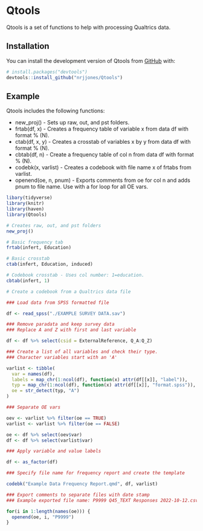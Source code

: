 
# Qtools

<!-- badges: start -->
<!-- badges: end -->

Qtools is a set of functions to help with processing Qualtrics data.  

## Installation

You can install the development version of Qtools from [GitHub](https://github.com/) with:

``` r
# install.packages("devtools")
devtools::install_github("nrjjones/Qtools")
```

## Example

Qtools includes the following functions: 

- new_proj() - Sets up raw, out, and pst folders.  
- frtab(df, x) - Creates a frequency table of variable x from data df with format % (N).  
- ctab(df, x, y) - Creates a crosstab of variables x by y from data df with format % (N).  
- cbtab(df, n) - Create a frequency table of col n from data df with format % (N).  
- codebk(x, varlist) - Creates a codebook with file name x of frtabs from varlist.  
- openend(oe, n, pnum) - Exports comments from oe for col n and adds pnum to file name.  Use with a for loop for all OE vars.  


``` r
libary(tidyverse)
library(knitr)
library(haven)
library(Qtools)

# Creates raw, out, and pst folders
new_proj()

# Basic frequency tab
frtab(infert, Education)

# Basic crosstab
ctab(infert, Education, induced)

# Codebook crosstab - Uses col number: 1=education.
cbtab(infert, 1)

# Create a codebook from a Qualtrics data file

### Load data from SPSS formatted file

df <- read_spss("./EXAMPLE SURVEY DATA.sav")

### Remove paradata and keep survey data
### Replace A and Z with first and last variable

df <- df %>% select(csid = ExternalReference, Q_A:Q_Z)

### Create a list of all variables and check their type.
### Character variables start with an 'A'

varlist <- tibble(
  var = names(df),
  labels = map_chr(1:ncol(df), function(x) attr(df[[x]], "label")),
  typ = map_chr(1:ncol(df), function(x) attr(df[[x]], "format.spss")),
  oe = str_detect(typ, "A")
)

### Separate OE vars 

oev <- varlist %>% filter(oe == TRUE)
varlist <- varlist %>% filter(oe == FALSE)

oe <- df %>% select(oev$var)
df <- df %>% select(varlist$var)

### Apply variable and value labels

df <- as_factor(df)

### Specify file name for frequency report and create the template

codebk("Example Data Frequency Report.qmd", df, varlist)

### Export comments to separate files with date stamp
### Example exported file name: P9999 Q45_TEXT Responses 2022-10-12.csv

for(i in 1:length(names(oe))) {
  openend(oe, i, "P9999")
}


```



